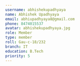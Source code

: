 ```yaml
---
username: abhishekupadhyaya
name: Abhishek Upadhyaya
email: abhiupadhyaya8@gmail.com
phone: 8474015537
avatar: abhishekupadhyaya.jpg
role: Member
type: member
roll: Gau-c-18/232
branch: IT
education: B.Tech
priority: 5
---
```

